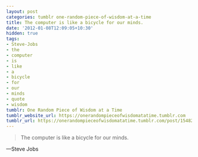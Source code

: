 ```yaml
---
layout: post
categories: tumblr one-random-piece-of-wisdom-at-a-time
title: The computer is like a bicycle for our minds.
date: '2012-01-08T12:09:05+10:30'
hidden: true
tags:
- Steve-Jobs
- the
- computer
- is
- like
- a
- bicycle
- for
- our
- minds
- quote
- wisdom
tumblr: One Random Piece of Wisdom at a Time
tumblr_website_url: https://onerandompieceofwisdomatatime.tumblr.com
tumblr_url: https://onerandompieceofwisdomatatime.tumblr.com/post/15482547977/the-computer-is-like-a-bicycle-for-our-minds
---
```

> The computer is like a bicycle for our minds.

—Steve Jobs
